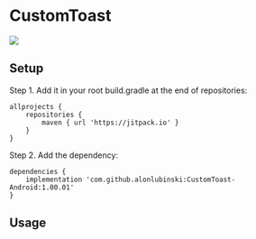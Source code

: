 # CustomToast

[![](https://jitpack.io/v/alonlubinski/CustomToast-Android.svg)](https://jitpack.io/#alonlubinski/CustomToast-Android)

## Setup
Step 1. Add it in your root build.gradle at the end of repositories:
```
allprojects {
    repositories {
	    maven { url 'https://jitpack.io' }
    }
}
```

Step 2. Add the dependency:

```
dependencies {
	implementation 'com.github.alonlubinski:CustomToast-Android:1.00.01'
}
```

## Usage
